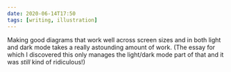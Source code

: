 ```yaml
---
date: 2020-06-14T17:50
tags: [writing, illustration]
---
```


Making good diagrams that work well across screen sizes and in both light and dark mode takes a really astounding amount of work. (The essay for which I discovered this only manages the light/dark mode part of that and it was *still* kind of ridiculous!)